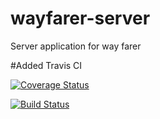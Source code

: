 # wayfarer-server
Server application for way farer

#Added Travis CI

[![Coverage Status](https://coveralls.io/repos/github/Cheza-Dzabala/wayfarer-server/badge.svg)](https://coveralls.io/github/Cheza-Dzabala/wayfarer-server)

[![Build Status](https://travis-ci.org/Cheza-Dzabala/wayfarer-server.svg?branch=master)](https://travis-ci.org/Cheza-Dzabala/wayfarer-server)
